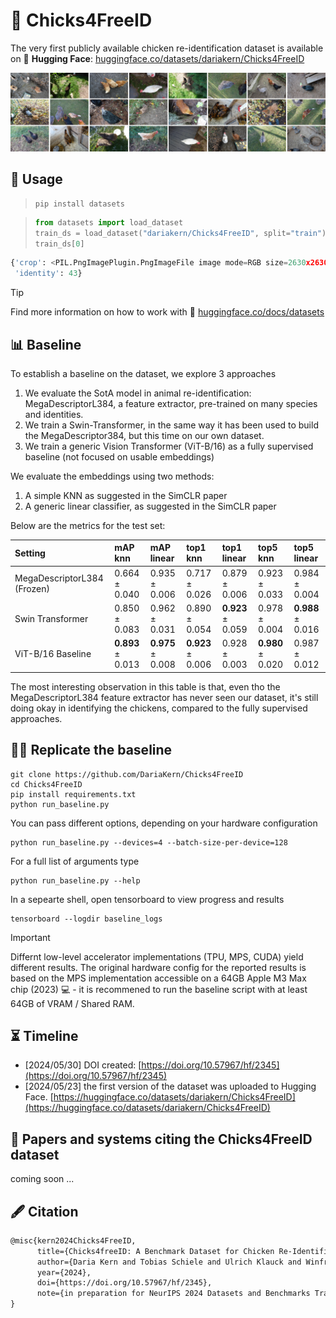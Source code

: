 # 🐔 Chicks4FreeID
The very first publicly available chicken re-identification dataset
is available on 🤗 **Hugging Face**: [huggingface.co/datasets/dariakern/Chicks4FreeID](https://huggingface.co/datasets/dariakern/Chicks4FreeID)

<img src="./wiki/chickenDataset.png">


## 🤗 Usage

> ```shell
> pip install datasets
> ```

> ```python
> from datasets import load_dataset
> train_ds = load_dataset("dariakern/Chicks4FreeID", split="train")
> train_ds[0]
> ```

```python
{'crop': <PIL.PngImagePlugin.PngImageFile image mode=RGB size=2630x2630 at 0x7AA95E7D1720>,
 'identity': 43}
```


> [!TIP]
> Find more information on how to work with 🤗  [huggingface.co/docs/datasets](https://huggingface.co/docs/datasets/v2.19.0/index)


## 📊 Baseline

To establish a baseline on the dataset, we explore 3 approaches

1. We evaluate the SotA model in animal re-identification: MegaDescriptorL384, a feature extractor, pre-trained on many species and identities.
2. We train a Swin-Transformer, in the same way it has been used to build the MegaDescriptor384, but this time on our own dataset.
3. We train a generic Vision Transformer (ViT-B/16) as a fully supervised baseline (not focused on usable embeddings)

We evaluate the embeddings using two methods:

1. A simple KNN as suggested in the SimCLR paper
2. A generic linear classifier, as suggested in the SimCLR paper

Below are the metrics for the test set:

| Setting                            | mAP knn                   | mAP linear                   | top1 knn                   | top1 linear                   | top5 knn                   | top5 linear                   |
|:-----------------------------------|:--------------------------|:-----------------------------|:---------------------------|:------------------------------|:---------------------------|:------------------------------|
| MegaDescriptorL384 (Frozen)        | 0.664 ± 0.040             | 0.935 ± 0.006                | 0.717 ± 0.026              | 0.879 ± 0.006                 | 0.923 ± 0.033              | 0.984 ± 0.004                 |
| Swin Transformer                   | 0.850 ± 0.083             | 0.962 ± 0.031                | 0.890 ± 0.054              | **0.923** ± 0.059             | 0.978 ± 0.004              | **0.988** ± 0.016             |
| ViT-B/16 Baseline                  | **0.893** ± 0.013         | **0.975** ± 0.008            | **0.923** ± 0.006          | 0.928 ± 0.003                 | **0.980** ± 0.020          | 0.987 ± 0.012                 |

The most interesting observation in this table is that, even tho the MegaDescriptorL384 feature extractor has never seen our dataset, it's still doing okay in identifying the chickens, compared to the fully supervised approaches. 

## 🧑‍💻 Replicate the baseline

```shell
git clone https://github.com/DariaKern/Chicks4FreeID
cd Chicks4FreeID
pip install requirements.txt
python run_baseline.py
```

You can pass different options, depending on your hardware configuration

```shell
python run_baseline.py --devices=4 --batch-size-per-device=128 
```

For a full list of arguments type

```shell
python run_baseline.py --help
```

In a sepearte shell, open tensorboard to view progress and results

```shell
tensorboard --logdir baseline_logs
```

> [!IMPORTANT]
> Differnt low-level accelerator implementations (TPU, MPS, CUDA) yield different results. The original hardware config for the reported results is based on the MPS implementation accessible on a 64GB Apple M3 Max chip (2023) 💻 - it is recommened to run the baseline script with at least 64GB of VRAM / Shared RAM.


## ⏳ Timeline
- [2024/05/30] DOI created: [https://doi.org/10.57967/hf/2345](https://doi.org/10.57967/hf/2345) 
- [2024/05/23] the first version of the dataset was uploaded to Hugging Face. [https://huggingface.co/datasets/dariakern/Chicks4FreeID](https://huggingface.co/datasets/dariakern/Chicks4FreeID)

## 📝 Papers and systems citing the Chicks4FreeID dataset
coming soon ...

## 🖋️ Citation 
```tex
@misc{kern2024Chicks4FreeID,
      title={Chicks4freeID: A Benchmark Dataset for Chicken Re-Identification}, 
      author={Daria Kern and Tobias Schiele and Ulrich Klauck and Winfred Ingabire},
      year={2024},
      doi={https://doi.org/10.57967/hf/2345},
      note={in preparation for NeurIPS 2024 Datasets and Benchmarks Track}
}
```
